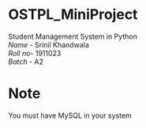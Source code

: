 # OSTPL_MiniProject
Student Management System in Python <br>
_Name_ - Srinil Khandwala<br>
_Roll no_- 1911023<br>
_Batch_ - A2<br>

# Note<br>
You must have MySQL in your system 



